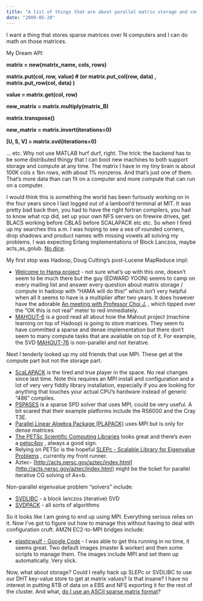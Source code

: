 ```yaml
---
title: "A list of things that are about parallel matrix storage and computation"
date: "2009-05-28"
---
```


I want a thing that stores sparse matrices over N computers and I can do math on those matrices.

My Dream API:

**matrix = new(matrix\_name, cols, rows)**

**matrix.put(col, row, value) # (or matrix.put\_col(row, data) , matrix.put\_row(col, data) )**

**value = matrix.get(col, row)**

**new\_matrix = matrix.multiply(matrix\_B)**

**matrix.transpose()**

**new\_matrix = matrix.invert(iterations=0)**

**\[U, S, V\] = matrix.svd(iterations=0)**

… etc. Why not use MATLAB hurf durf, right. The trick: the backend has to be some distributed thingy that I can boot new machines to both support storage and compute at any time. The matrix I have in my tiny brain is about 100K cols x 1bn rows, with about 1% nonzeros. And that’s just one of them. That’s more data than can fit on a computer and more compute that can run on a computer.

I would think this is something the world has been furiously working on in the four years since I last logged out of a lamboot’d terminal at MIT. It was pretty bad back then, you had to have the right fortran compilers, you had to know what rcp did, set up your own NFS servers on firewire drives, get BLACS working before CBLAS before SCALAPACK etc etc. So when I fired up my searches this a.m. I was hoping to see a sea of rounded corners, drop shadows and product names with missing vowels all solving my problems. I was expecting Erlang implementations of Block Lanczos, maybe acts\_as\_golub. [No dice](http://www.youtube.com/watch?v=2F_2eKJ5-L4).

My first stop was Hadoop, Doug Cutting’s post-Lucene MapReduce impl:

- [Welcome to Hama project](http://incubator.apache.org/hama/) - not sure what’s up with this one, doesn’t seem to be much there but the guy (EDWARD YOON) seems to camp on every mailing list and answer every question about matrix storage / compute in hadoop with “HAMA will do this!” which isn’t very helpful when all it seems to have is a multiplier after two years. It does however have the adorable [An meeting with Professor Choi J.](http://wiki.apache.org/hama/ScaLAPACK#head-c74c0cf0321c30027308f16e68016f8ac2def50b) , which tipped over the “OK this is not real” meter to red immediately. 
- [MAHOUT-6](https://issues.apache.org/jira/browse/MAHOUT-6) is a good read all about how the Mahout project (machine learning on top of Hadoop) is going to store matrices. They seem to have committed a sparse and dense implementation but there don’t seem to many compute tasks that are available on top of it. For example, the SVD [MAHOUT-76](https://issues.apache.org/jira/browse/MAHOUT-76) is non-parallel and not iterative.

Next I tenderly looked up my old friends that use MPI. These get at the compute part but not the storage part.

- [ScaLAPACK](http://www.netlib.org/scalapack/) is the tired and true player in the space. No real changes since last time. Note this requires an MPI install and configuration and a lot of very very fiddly library installation, especially if you are looking for anything that touches your actual CPU’s hardware instead of generic “486” compiles.
- [PSPASES](http://www.cs.umn.edu/~mjoshi/pspases) is a sparse SPD solver that uses MPI, could be very useful. A bit scared that their example platforms include the RS6000 and the Cray T3E.
- [Parallel Linear Algebra Package (PLAPACK)](http://www.cs.utexas.edu/users/plapack) uses MPI but is only for dense matrices
- [The PETSc Scientific Computing Libraries](http://www.mcs.anl.gov/petsc/) looks great and there’s even a [petsc4py](http://www.cimec.org.ar/python/petsc4py.html) , always a good sign.
- Relying on PETSc is the hopeful [SLEPc - Scalable Library for Eigenvalue Problems](http://www.grycap.upv.es/slepc) , currently my front runner.
- Aztec- [http://acts.nersc.gov/aztec/index.html](http://acts.nersc.gov/aztec/index.html) might be the ticket for parallel iterative CG solving of Ax=b.

Non-parallel eigenvalue problem “solvers” include:

- [SVDLIBC](http://tedlab.mit.edu/~dr/svdlibc/) - a block lanczos (iterative) SVD 
- [SVDPACK](http://www.netlib.org/svdpack/) - all sorts of algorithms

So it looks like I am going to end up using MPI. Everything serious relies on it. Now I’ve got to figure out how to manage this without having to deal with configuration cruft. AMZN EC2-to-MPI bridges include:

- [elasticwulf - Google Code](http://code.google.com/p/elasticwulf/) - I was able to get this running in no time, it seems great. Two default images (master & worker) and then some scripts to manage them. The images include MPI and set them up automatically. Very slick.

Now, what about storage? Could I really hack up SLEPc or SVDLIBC to use our DHT key-value store to get at matrix values? Is that insane? I have no interest in putting 8TB of data on a EBS and NFS exporting it for the rest of the cluster. And what, [do I use an ASCII sparse matrix format](http://tedlab.mit.edu/~dr/svdlibc/SVD_F_ST.html)?

